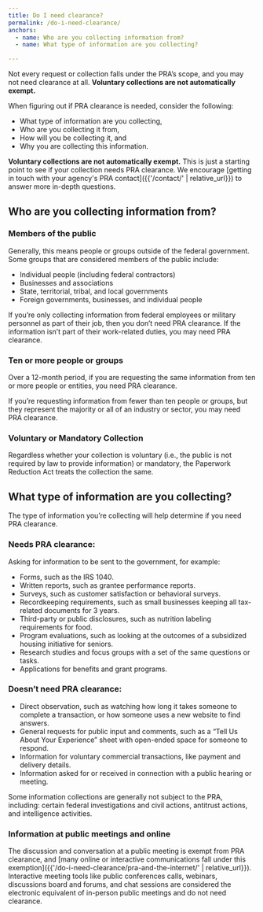 ```yaml
---
title: Do I need clearance?
permalink: /do-i-need-clearance/
anchors:
  - name: Who are you collecting information from?
  - name: What type of information are you collecting?

---
```


Not every request or collection falls under the PRA’s scope, and you may not need clearance at all. **Voluntary collections are not automatically exempt.**

When figuring out if PRA clearance is needed, consider the following:

- What type of information are you collecting,
- Who are you collecting it from,
- How will you be collecting it, and
- Why you are collecting this information.

**Voluntary collections are not automatically exempt.** This is just a starting point to see if your collection needs PRA clearance. We encourage [getting in touch with your agency's PRA contact]({{'/contact/' | relative_url}}) to answer more in-depth questions.

## Who are you collecting information from?

### Members of the public

Generally, this means people or groups outside of the federal government. Some groups that are considered members of the public include:

- Individual people (including federal contractors)
- Businesses and associations
- State, territorial, tribal, and local governments
- Foreign governments, businesses, and individual people

If you’re only collecting information from federal employees or military personnel as part of their job, then you don’t need PRA clearance. If the information isn’t part of their work-related duties, you may need PRA clearance.

### Ten or more people or groups

Over a 12-month period, if you are requesting the same information from ten or more people or entities, you need PRA clearance.

If you’re requesting information from fewer than ten people or groups, but they represent the majority or all of an industry or sector, you may need PRA clearance.

### Voluntary or Mandatory Collection

Regardless whether your collection is voluntary (i.e., the public is not required by law to provide information) or mandatory, the Paperwork Reduction Act treats the collection the same.

## What type of information are you collecting?

The type of information you’re collecting will help determine if you need PRA clearance.

### Needs PRA clearance:

Asking for information to be sent to the government, for example:

- Forms, such as the IRS 1040.
- Written reports, such as grantee performance reports.
- Surveys, such as customer satisfaction or behavioral surveys.
- Recordkeeping requirements, such as small businesses keeping all tax-related documents for 3 years.
- Third-party or public disclosures, such as nutrition labeling requirements for food.
- Program evaluations, such as looking at the outcomes of a subsidized housing initiative for seniors.
- Research studies and focus groups with a set of the same questions or tasks.
- Applications for benefits and grant programs.

### Doesn’t need PRA clearance:

- Direct observation, such as watching how long it takes someone to complete a transaction, or how someone uses a new website to find answers.
- General requests for public input and comments, such as a “Tell Us About Your Experience” sheet with open-ended space for someone to respond.
- Information for voluntary commercial transactions, like payment and delivery details.
- Information asked for or received in connection with a public hearing or meeting.

Some information collections are generally not subject to the PRA, including: certain federal investigations and civil actions, antitrust actions, and intelligence activities.

### Information at public meetings and online

The discussion and conversation at a public meeting is exempt from PRA clearance, and [many online or interactive communications fall under this exemption]({{'/do-i-need-clearance/pra-and-the-internet/' | relative_url}}). Interactive meeting tools like public conferences calls, webinars, discussions board and forums, and chat sessions are considered the electronic equivalent of in-person public meetings and do not need clearance.
